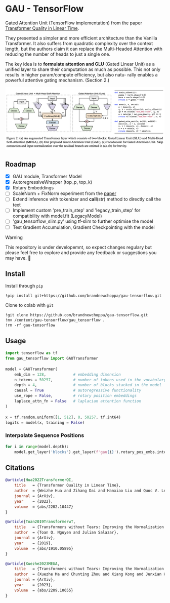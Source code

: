 # GAU - TensorFlow
Gated Attention Unit (TensorFlow implementation) from the paper [Transformer Quality in Linear Time](https://arxiv.org/pdf/2202.10447.pdf).

They presented a simpler and more efficient architecture than the Vanilla Transformer. It also suffers from quadratic complexity over the context length, but the authors claim it can replace the Multi-Headed Attention with reducing the number of heads to just a single one.

The key idea is to **formulate attention and GLU** (Gated Linear Unit) as a unified layer to share their computation as much as possible. This not only results in higher param/compute efficiency, but also natu- rally enables a powerful attentive gating mechanism. (Section 2.)

![Gated Attention Unit](./gau-figure.png)

## Roadmap
- [x] GAU module, Transformer Model
- [x] AutoregressiveWrapper (top_p, top_k)
- [x] Rotary Embeddings
- [ ] ScaleNorm + FixNorm experiment from the [paper](https://arxiv.org/pdf/1910.05895.pdf)
- [ ] Extend inference with tokenizer and __call__(str) method to directly call the text
- [ ] Implement custom 'pre_train_step' and 'legacy_train_step' for compatibility with model.fit (LegacyModel)
- [ ] 'gau_tensorflow_slim.py' using tf-slim to further optimise the model
- [ ] Test Gradient Accumulation, Gradient Checkpointing with the model

> [!WARNING]
> This repository is under developemnt, so expect changes regulary but please feel free to explore and provide any feedback or suggestions you may have. :construction:

## Install
Install through `pip`
```shell
!pip install git+https://github.com/brandnewchoppa/gau-tensorflow.git
```
Clone to colab with `git`
```shell
!git clone https://github.com/brandnewchoppa/gau-tensorflow.git
!mv /content/gau-tensorflow/gau_tensorflow .
!rm -rf gau-tensorflow
```

## Usage

```python
import tensorflow as tf
from gau_tensorflow import GAUTransformer

model = GAUTransformer(
    emb_dim = 128,            # embedding dimension
    n_tokens = 50257,         # number of tokens used in the vocabulary
    depth = 4,                # number of blocks stacked in the model
    causal = True             # autoregressive functionality
    use_rope = False,         # rotary position embeddings
    laplace_attn_fn = False   # laplacian attention function
)

x = tf.random.uniform([1, 512], 0, 50257, tf.int64)
logits = model(x, training = False)
```

### Interpolate Sequence Positions

```python
for i in range(model.depth):
    model.get_layer('blocks').get_layer(f'gau{i}').rotary_pos_embs.interpolate_factor = 2.0
```


## Citations

```bibtex
@article{Hua2022TransformerQI,
    title   = {Transformer Quality in Linear Time},
    author  = {Weizhe Hua and Zihang Dai and Hanxiao Liu and Quoc V. Le},
    journal = {ArXiv},
    year    = {2022},
    volume  = {abs/2202.10447}
}
```

```bibtex
@article{Toan2019TransformerwT,
    title   = {Transformers without Tears: Improving the Normalization of Self-Attention},
    author  = {Toan Q. Nguyen and Julian Salazar},
    journal = {ArXiv},
    year    = {2019},
    volume  = {abs/1910.05895}
}
```

```bibtex
@article{Xuezhe2023MEGA,
    title   = {Transformers without Tears: Improving the Normalization of Self-Attention},
    author  = {Xuezhe Ma and Chunting Zhou and Xiang Kong and Junxian He and Liangke Gui and Graham Neubig and Jonathan May and Luke Zettlemoyer},
    journal = {ArXiv},
    year    = {2023},
    volume  = {abs/2209.10655}
}
```
